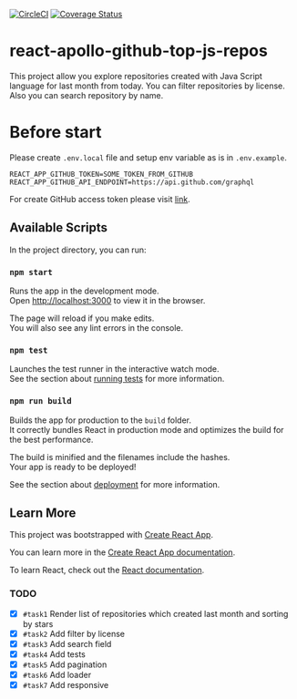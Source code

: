 [![CircleCI](https://circleci.com/gh/dipiash/react-apollo-github-top-js-repos/tree/master.svg?style=svg&circle-token=a7b001f9d52feda71c8de756a65e00a71494ea63)](https://circleci.com/gh/dipiash/react-apollo-github-top-js-repos/tree/master)
[![Coverage Status](https://coveralls.io/repos/github/dipiash/react-apollo-github-top-js-repos/badge.svg?branch=master)](https://coveralls.io/github/dipiash/react-apollo-github-top-js-repos?branch=master)

# react-apollo-github-top-js-repos
This project allow you explore repositories created with Java Script language for last month from today.
You can filter repositories by license. Also you can search repository by name.

# Before start

Please create `.env.local` file and setup env variable as is in `.env.example`.

```dotenv
REACT_APP_GITHUB_TOKEN=SOME_TOKEN_FROM_GITHUB
REACT_APP_GITHUB_API_ENDPOINT=https://api.github.com/graphql
```

For create GitHub access token please visit [link](https://help.github.com/en/github/authenticating-to-github/creating-a-personal-access-token-for-the-command-line).

## Available Scripts

In the project directory, you can run:

### `npm start`

Runs the app in the development mode.<br />
Open [http://localhost:3000](http://localhost:3000) to view it in the browser.

The page will reload if you make edits.<br />
You will also see any lint errors in the console.

### `npm test`

Launches the test runner in the interactive watch mode.<br />
See the section about [running tests](https://facebook.github.io/create-react-app/docs/running-tests) for more information.

### `npm run build`

Builds the app for production to the `build` folder.<br />
It correctly bundles React in production mode and optimizes the build for the best performance.

The build is minified and the filenames include the hashes.<br />
Your app is ready to be deployed!

See the section about [deployment](https://facebook.github.io/create-react-app/docs/deployment) for more information.

## Learn More

This project was bootstrapped with [Create React App](https://github.com/facebook/create-react-app).

You can learn more in the [Create React App documentation](https://facebook.github.io/create-react-app/docs/getting-started).

To learn React, check out the [React documentation](https://reactjs.org/).

### TODO

- [x] `#task1` Render list of repositories which created last month and sorting by stars
- [x] `#task2` Add filter by license
- [x] `#task3` Add search field
- [x] `#task4` Add tests
- [x] `#task5` Add pagination
- [x] `#task6` Add loader
- [x] `#task7` Add responsive
